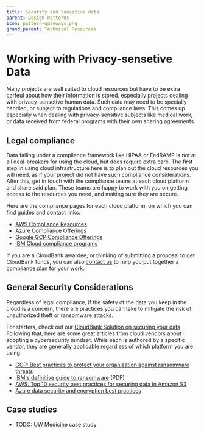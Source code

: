 ```yaml
---
title: Security and Sensetive data
parent: Design Patterns
icon: pattern-gateways.png
grand_parent: Technical Resources
---
```


# Working with Privacy-sensetive Data

Many projects are well suited to cloud resources but have to be extra carfeul about how their information is stored, especially projects dealing with privacy-sensetive human data. Such data may need to be specially handled, or subject to regulations and compliance laws. This comes up especially when dealing with privacy-sensitive subjects like medical work, or data received from federal programs with their own sharing agreements.

## Legal compliance

Data falling under a compliance framework like HIPAA or FedRAMP  is not at all deal-breakers for using the cloud, but does require extra care. The first step in using cloud infrastructure here is to plan out the cloud resources you will need, as if your project did not have such compliance considerations. After this, get in touch with the compliance teams at each cloud platform and share said plan. These teams are happy to work with you on getting access to the resources you need, and making sure they are secure.

Here are the compliance pages for each cloud platform, on which you can find guides and contact links:
- [AWS Compliance Resources](https://aws.amazon.com/compliance/resources/)
- [Azure Compliance Offerings](https://docs.microsoft.com/en-us/azure/compliance/)
- [Google GCP Compliance Offerings](https://cloud.google.com/security/compliance/offerings)
- [IBM Cloud compliance programs](https://www.ibm.com/cloud/compliance)

If you are a CloudBank awardee, or thinking of submitting a proposal to get CloudBank funds, you can also [contact us](mailto:help@cloudbank.org) to help you put together a compliance plan for your work.

## General Security Considerations

Regardless of legal compliance, if the safety of the data you keep in the cloud is a concern, there are practices you can take to mitigate the risk of unauthorized theft or ransomware attacks.

For starters, check out our [CloudBank Solution on securing your data](../../solutions/cbs-security). Following that, here are some great articles from cloud vendors about adopting a cybersecurity mindset. While each is authored by a specific vendor, they are generally applicable regardless of which platform you are using.

- [GCP: Best practices to protect your organization against ransomware threats](https://cloud.google.com/blog/products/identity-security/5-pillars-of-protection-to-prevent-ransomware-attacks)
- [IBM's definitive guide to ransomware](https://www.ibm.com/downloads/cas/EV6NAQR4) (PDF)
- [AWS: Top 10 security best practices for securing data in Amazon S3](https://aws.amazon.com/blogs/security/top-10-security-best-practices-for-securing-data-in-amazon-s3/) 
- [Azure data security and encryption best practices
](https://docs.microsoft.com/en-us/azure/security/fundamentals/data-encryption-best-practices)

## Case studies

- TODO: UW Medicine case study
